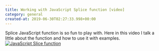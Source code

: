 ```yaml
---
title: Working with JavaScript Splice function [video]
category: general
created-at: 2019-06-30T02:27:33.998+00:00
---
```


Splice JavaScript function is so fun to play with. Here in this video I talk a little about the function and how to use it with examples.[![JavaScript Slice function](http://img.youtube.com/vi/AKuvhfTDSV4/0.jpg)](http://www.youtube.com/watch?v=AKuvhfTDSV4 "JavaScript Slice")